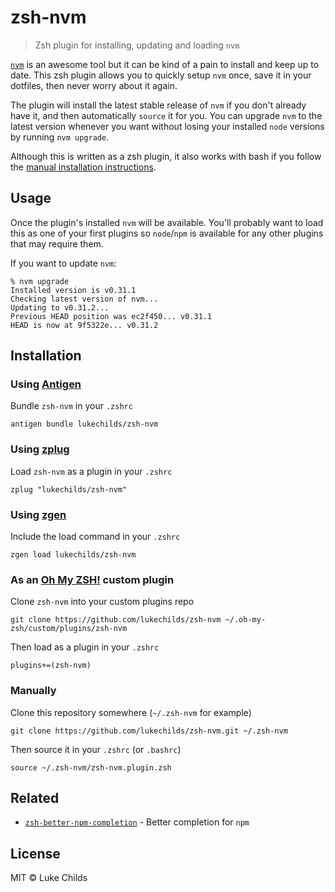 # zsh-nvm

> Zsh plugin for installing, updating and loading `nvm`

[`nvm`](https://github.com/creationix/nvm) is an awesome tool but it can be kind of a pain to install and keep up to date. This zsh plugin allows you to quickly setup `nvm` once, save it in your dotfiles, then never worry about it again.

The plugin will install the latest stable release of `nvm` if you don't already have it, and then automatically `source` it for you. You can upgrade `nvm` to the latest version whenever you want without losing your installed `node` versions by running `nvm upgrade`.

Although this is written as a zsh plugin, it also works with bash if you follow the [manual installation instructions](#manually).

## Usage

Once the plugin's installed `nvm` will be available. You'll probably want to load this as one of your first plugins so `node`/`npm` is available for any other plugins that may require them.

If you want to update `nvm`:

```shell
% nvm upgrade
Installed version is v0.31.1
Checking latest version of nvm...
Updating to v0.31.2...
Previous HEAD position was ec2f450... v0.31.1
HEAD is now at 9f5322e... v0.31.2
```

## Installation

### Using [Antigen](https://github.com/zsh-users/antigen)

Bundle `zsh-nvm` in your `.zshrc`

```shell
antigen bundle lukechilds/zsh-nvm
```

### Using [zplug](https://github.com/b4b4r07/zplug)
Load `zsh-nvm` as a plugin in your `.zshrc`

```shell
zplug "lukechilds/zsh-nvm"

```
### Using [zgen](https://github.com/tarjoilija/zgen)

Include the load command in your `.zshrc`

```shell
zgen load lukechilds/zsh-nvm
```

### As an [Oh My ZSH!](https://github.com/robbyrussell/oh-my-zsh) custom plugin

Clone `zsh-nvm` into your custom plugins repo

```shell
git clone https://github.com/lukechilds/zsh-nvm ~/.oh-my-zsh/custom/plugins/zsh-nvm
```
Then load as a plugin in your `.zshrc`

```shell
plugins+=(zsh-nvm)
```

### Manually
Clone this repository somewhere (`~/.zsh-nvm` for example)

```shell
git clone https://github.com/lukechilds/zsh-nvm.git ~/.zsh-nvm
```
Then source it in your `.zshrc` (or `.bashrc`)

```shell
source ~/.zsh-nvm/zsh-nvm.plugin.zsh
```

## Related

- [`zsh-better-npm-completion`](https://github.com/lukechilds/zsh-better-npm-completion) - Better completion for `npm`

## License

MIT © Luke Childs
